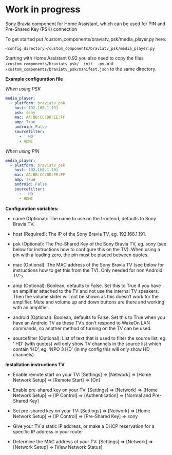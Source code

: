 # Work in progress
Sony Bravia component for Home Assistant, which can be used for PIN and Pre-Shared Key (PSK) connection

To get started put /custom_components/braviatv_psk/media_player.py here:

`<config directory>/custom_components/braviatv_psk/media_player.py`

Starting with Home Assistant 0.92 you also need to copy the files `/custom_components/braviatv_psk/__init__.py` and `/custom_components/braviatv_psk/manifest.json` to the same directory.

**Example configuration file**

*When using PSK*
```yaml
media_player:
  - platform: braviatv_psk
    host: 192.168.1.191
    psk: sony
    mac: AA:BB:CC:DD:EE:FF
    amp: True
    android: False
    sourcefilter:
      - ' HD'
      - HDMI
```

*When using PIN*
```yaml
media_player:
  - platform: braviatv_psk
    host: 192.168.1.191
    mac: AA:BB:CC:DD:EE:FF
    amp: True
    android: False
    sourcefilter:
      - ' HD'
      - HDMI
```

**Configuration variables:**

* name (Optional): The name to use on the frontend, defaults to Sony Bravia TV.

* host (Required): The IP of the Sony Bravia TV, eg. 192.168.1.191.

* psk (Optional): The Pre-Shared Key of the Sony Bravia TV, eg. sony (see below for instructions how to configure this on the TV). When using a pin with a leading zero, the pin must be placed between quotes.

* mac (Optional): The MAC address of the Sony Bravia TV (see below for instructions how to get this from the TV). Only needed for non Android TV's.

* amp (Optional): Boolean, defaults to False. Set this to True if you have an amplifier attached to the TV and not use the internal TV speakers. Then the volume slider will not be shown as this doesn’t work for the amplifier. Mute and volume up and down buttons are there and working with an amplifier.

* android (Optional): Boolean, defaults to False. Set this to True when you have an Android TV as these TV’s don’t respond to WakeOn LAN commands, so another method of turning on the TV can be used.

* sourcefilter (Optional): List of text that is used to filter the source list, eg. ’ HD’ (with quotes) will only show TV channels in the source list which contain ‘HD’, eg. ‘NPO 3 HD’ (in my config this will only show HD channels).

**Installation instructions TV**

* Enable remote start on your TV: [Settings] => [Network] => [Home Network Setup] => [Remote Start] => [On]

* Enable pre-shared key on your TV: [Settings] => [Network] => [Home Network Setup] => [IP Control] => [Authentication] => [Normal and Pre-Shared Key]

* Set pre-shared key on your TV: [Settings] => [Network] => [Home Network Setup] => [IP Control] => [Pre-Shared Key] => sony

* Give your TV a static IP address, or make a DHCP reservation for a specific IP address in your router

* Determine the MAC address of your TV: [Settings] => [Network] => [Network Setup] => [View Network Status]
